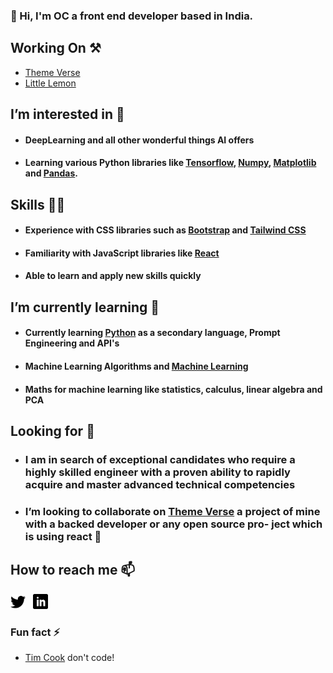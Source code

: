 ### 👋 Hi,  I'm OC a front end developer based in India.
 
## Working On ⚒️
<ul> 
   <li><a href="https://github.com/Gitstar-OC/Theme-Verse"> Theme Verse </a> </li>
  <li><a href="https://github.com/Gitstar-OC/Little-Lemon-Coursera"> Little Lemon  </a></li>
</ul>

## I’m interested in 👀
- #### DeepLearning and all other wonderful things AI offers
- #### Learning various Python libraries like [Tensorflow](https://www.tensorflow.org/), [Numpy](https://numpy.org/), [Matplotlib](https://matplotlib.org/) and [Pandas](https://pandas.pydata.org/).

## Skills 💪🏻
- #### Experience with CSS libraries such as [Bootstrap](https://getbootstrap.com/) and [Tailwind CSS](https://tailwindcss.com/)
- #### Familiarity with JavaScript libraries like [React](https://react.dev/)
- #### Able to learn and apply new skills quickly


##  I’m currently learning 🌱
- #### Currently learning [Python](https://www.python.org/) as a secondary language, Prompt Engineering and API's
- #### Machine Learning Algorithms and [Machine Learning](https://github.com/Gitstar-OC/Machine-Learning)
- #### Maths for machine learning like statistics, calculus, linear algebra and PCA

## Looking for 👀
- ### I am in search of exceptional candidates who require a highly skilled engineer with a proven ability to rapidly acquire and master advanced technical competencies

- ###  I’m looking to collaborate on [Theme Verse](https://github.com/Gitstar-OC/Little-Lemon-Coursera) a project of mine with a backed developer or any open source pro- ject which is using react 💞️


##  How to reach me 📫

<a href="https://twitter.com/Om_Chandankar" title="Follow me on Twitter">
  <img
    width="24"
    alt="Follow me on Twitter"
    src="https://github.com/Gitstar-OC/Gitstar-OC/blob/main/assets/twitter.svg"
  /></a>
&nbsp;
<a href="https://www.linkedin.com/in/om-chandankar" title="Follow me on LinkedIn">
  <img
    width="24"
    alt="Follow me on LinkedIn"
    src="https://github.com/Gitstar-OC/Gitstar-OC/blob/main/assets/linkedin.svg"
  /></a>


###  Fun fact ⚡
- [Tim Cook](https://www.apple.com/in/leadership/tim-cook/) don't code!

<!---
Gitstar-OC/Gitstar-OC is a ✨ special ✨ repository because its `README.md` (this file) appears on your GitHub profile.
You can click the Preview link to take a look at your changes.
--->
